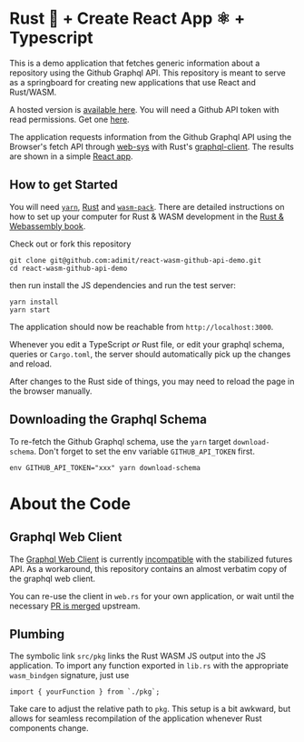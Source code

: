 # Rust 🦀 + Create React App ⚛️ + Typescript

This is a demo application that fetches generic information about a repository using the Github Graphql API. This repository is meant to serve as a springboard for creating new applications that use React and Rust/WASM.

A hosted version is [available here](https://aleks.bg/rust-cra). You will need a Github API token with read permissions. Get one [here](https://github.com/settings/tokens).

The application requests information from the Github Graphql API using the Browser's fetch API through [web-sys](https://crates.io/crates/web-sys) with Rust's [graphql-client](https://crates.io/crates/graphql-client). The results are shown in a simple [React app](https://reactjs.org/docs/create-a-new-react-app.html).

## How to get Started

You will need [`yarn`](https://yarnpkg.com/), [Rust](https://www.rust-lang.org/tools/install) and [`wasm-pack`](https://rustwasm.github.io/wasm-pack/). There are detailed instructions on how to set up your computer for Rust & WASM development in the [Rust & Webassembly book](https://rustwasm.github.io/docs/book/).

Check out or fork this repository

```
git clone git@github.com:adimit/react-wasm-github-api-demo.git
cd react-wasm-github-api-demo
```

then run install the JS dependencies and run the test server:

```
yarn install
yarn start
```

The application should now be reachable from `http://localhost:3000`.

Whenever you edit a TypeScript *or* Rust file, or edit your graphql schema, queries or `Cargo.toml`, the server should automatically pick up the changes and reload.

After changes to the Rust side of things, you may need to reload the page in the browser manually.

## Downloading the Graphql Schema

To re-fetch the Github Graphql schema, use the `yarn` target `download-schema`. Don't forget to set the env variable `GITHUB_API_TOKEN` first.

```
env GITHUB_API_TOKEN="xxx" yarn download-schema
```

# About the Code

## Graphql Web Client

The [Graphql Web Client](https://github.com/graphql-rust/graphql-client/blob/master/graphql_client/src/web.rs) is currently [incompatible](https://github.com/graphql-rust/graphql-client/issues/331) with the stabilized futures API. As a workaround, this repository contains an almost verbatim copy of the graphql web client.

You can re-use the client in `web.rs` for your own application, or wait until the necessary [PR is merged](https://github.com/graphql-rust/graphql-client/pull/327) upstream.

## Plumbing

The symbolic link `src/pkg` links the Rust WASM JS output into the JS application. To import any function exported in `lib.rs` with the appropriate `wasm_bindgen` signature, just use

```
import { yourFunction } from `./pkg`;
```

Take care to adjust the relative path to `pkg`. This setup is a bit awkward, but allows for seamless recompilation of the application whenever Rust components change.
